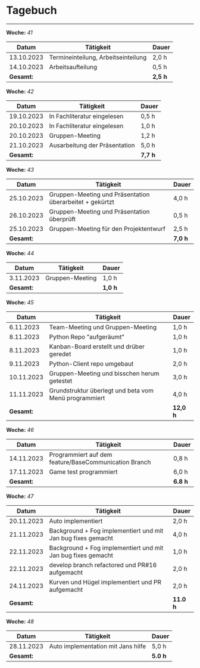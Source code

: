 # Tagebuch
---

**Woche:** *41*

| Datum       | Tätigkeit                                  | Dauer  |
|-------------|---------------------------------------------|--------|
| 13.10.2023  | Termineinteilung, Arbeitseinteilung         | 2,0 h  |
| 14.10.2023  | Arbeitsaufteilung                           | 0,5 h  |
| **Gesamt:**  |                                            | **2,5 h**  |

**Woche:** *42*

| Datum       | Tätigkeit                                  | Dauer  |
|-------------|---------------------------------------------|--------|
| 19.10.2023  | In Fachliteratur eingelesen                 | 0,5 h  |
| 20.10.2023  | In Fachliteratur eingelesen                 | 1,0 h  |
| 20.10.2023  | Gruppen-Meeting                             | 1,2 h  |
| 21.10.2023  | Ausarbeitung der Präsentation               | 5,0 h  |
| **Gesamt:**  |                                            | **7,7 h**  |

**Woche:** *43*

| Datum       | Tätigkeit                                  | Dauer  |
|-------------|---------------------------------------------|--------|
| 25.10.2023  | Gruppen-Meeting und Präsentation überarbeitet + gekürtzt| 4,0 h  |
| 26.10.2023  | Gruppen-Meeting und Präsentation überprüft  | 0,5 h  |
| 25.10.2023  | Gruppen-Meeting für den Projektentwurf    | 2,5 h  |
| **Gesamt:**  |                                            | **7,0 h**  |


**Woche:** *44*

| Datum       | Tätigkeit                                  | Dauer  |
|-------------|---------------------------------------------|--------|
| 3.11.2023  | Gruppen-Meeting      | 1,0 h  |
| **Gesamt:**  |                                            | **1,0 h**  |

**Woche:** *45*

| Datum       | Tätigkeit                                  | Dauer  |
|-------------|---------------------------------------------|--------|
| 6.11.2023  | Team-Meeting und Gruppen-Meeting      | 1,0 h  |
| 8.11.2023  | Python Repo "aufgeräumt"             | 1,0 h  |
| 8.11.2023  | Kanban-Board erstellt und drüber geredet             | 1,0 h  |
| 9.11.2023  | Python-Client repo umgebaut             | 2,0 h  |
| 10.11.2023  | Gruppen-Meeting und bisschen herum getestet             | 3,0 h  |
| 11.11.2023  | Grundstruktur überlegt und beta vom Menü programmiert | 4,0 h  |
| **Gesamt:**  |                                            | **12,0 h**  |

**Woche:** *46*

| Datum       | Tätigkeit                                  | Dauer  |
|-------------|---------------------------------------------|--------|
| 14.11.2023  | Programmiert auf dem feature/BaseCommunication Branch      | 0,8 h  |
| 17.11.2023  | Game test programmiert     | 6,0 h  |
| **Gesamt:**  |                                            | **6.8 h**  |

**Woche:** *47*

| Datum       | Tätigkeit                                  | Dauer  |
|-------------|---------------------------------------------|--------|
| 20.11.2023  | Auto implementiert     | 2,0 h  |
| 21.11.2023  | Background + Fog implementiert und mit Jan bug fixes gemacht    | 4,0 h  |
| 22.11.2023  | Background + Fog implementiert und mit Jan bug fixes gemacht    | 1,0 h  |
| 22.11.2023  | develop branch refactored und PR#16 aufgemacht   | 2,0 h  |
| 24.11.2023  | Kurven und Hügel implementiert und PR aufgemacht   | 2,0 h  |
| **Gesamt:**  |                                            | **11.0 h**  |

**Woche:** *48*

| Datum       | Tätigkeit                                  | Dauer  |
|-------------|---------------------------------------------|--------|
| 28.11.2023  | Auto implementation mit Jans hilfe  | 5,0 h  |
| **Gesamt:**  |                                            | **5.0 h**  |

